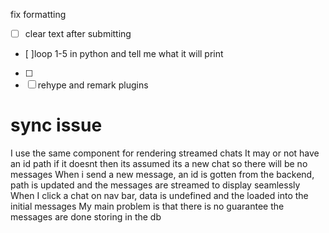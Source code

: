 fix formatting

- [ ] clear text after submitting
- [ ]loop 1-5 in python and tell me what it will print
- [ ]
- [ ]
  rehype and remark plugins

# sync issue

I use the same component for rendering streamed chats
It may or not have an id path
if it doesnt then its assumed its a new chat so there will be no messages
When i send a new message, an id is gotten from the backend, path is updated and the messages are streamed to display seamlessly
When I click a chat on nav bar, data is undefined and the loaded into the initial messages
My main problem is that there is no guarantee the messages are done storing in the db
